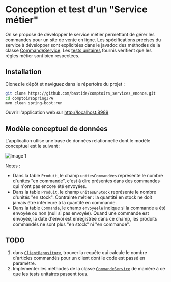 # Conception et test d'un "Service métier"

On se propose de développer le service métier permettant de gérer les commandes pour un site de vente
en ligne.
Les spécifications précises du service à développer sont explicitées dans le javadoc des méthodes
de la classe [CommandeService](./src/main/java/comptoirs/service/CommandeService.java). Les [tests unitaires](./src/test/java/comptoirs/service) fournis vérifient que les règles métier sont bien respectées.

## Installation
Clonez le dépôt et naviguez dans le répertoire du projet :
```bash
git clone https://github.com/bastide/comptoirs_services_enonce.git
cd comptoirsSpringJPA
mvn clean spring-boot:run
```
Ouvrir l'application web sur [http://localhost:8989](http://localhost:8989)

## Modèle conceptuel de données

L'application utlise une base de données relationnelle dont le modèle conceptuel est le suivant :

![Image 1](doc/comptoirs.png)

Notes :

- Dans la table `Produit`, le champ `unitesCommandées` représente le nombre d'unités "en commande", c'est à dire présentes dans des commandes qui n'ont pas encore été envoyées.
- Dans la table `Produit`, le champ `unitesEnStock` représente le nombre d'unités "en stock". Contrainte métier : la quantité en stock ne doit jamais être inférieure à la quantité en commande.
- Dans la table `Commande`, le champ `envoyeele` indique si la commande a été envoyée ou non (null si pas envoyée). Quand une commande est envoyée, la date d'envoi est enregistrée dans ce champ, les produits commandés ne sont plus "en stock" ni "en commande".

## TODO

1. dans [`ClientRepository`](./src/main/java/comptoirs/dao/ClientRepository.java), trouver la requête qui calcule le nombre d'articles commandés pour un client dont le code est passé en paramètre.
2. Implementer les méthodes de la classe [`CommandeService`](./src/main/java/comptoirs/service/CommandeService.java) de manière à ce que les tests unitaires passent tous.
